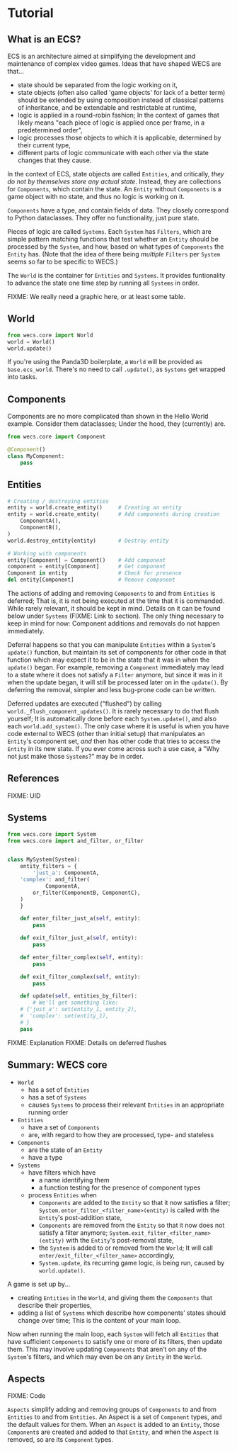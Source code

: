 Tutorial
========

What is an ECS?
---------------

ECS is an architecture aimed at simplifying the development and
maintenance of complex video games. Ideas that have shaped WECS are
that...
* state should be separated from the logic working on it,
* state objects (often also called 'game objects' for lack of a better
  term) should be extended by using composition instead of classical
  patterns of inheritance, and be extendable and restrictable at
  runtime,
* logic is applied in a round-robin fashion; In the context of games
  that likely means "each piece of logic is applied once per frame, in a
  predetermined order",
* logic processes those objects to which it is applicable, determined by
  their current type,
* different parts of logic communicate with each other via the state
  changes that they cause.

In the context of ECS, state objects are called `Entities`, and
critically, *they do not by themselves store any actual state*. Instead,
they are collections for `Components`, which contain the state. An
`Entity` without `Components` is a game object with no state, and thus
no logic is working on it.

`Components` have a type, and contain fields of data. They closely
correspond to Python dataclasses. They offer no functionality, just pure
state.

Pieces of logic are called `Systems`. Each `System` has `Filters`, which
are simple pattern matching functions that test whether an `Entity`
should be processed by the `System`, and how, based on what types of
`Components` the `Entity` has. (Note that the idea of there being
*multiple* `Filters` per `System` seems so far to be specific to WECS.)

The `World` is the container for `Entities` and `Systems`. It provides
funtionality to advance the state one time step by running all `Systems`
in order.

FIXME: We really need a graphic here, or at least some table.


World
-----

```python
from wecs.core import World
world = World()
world.update()
```

If you're using the Panda3D boilerplate, a `World` will be provided as
`base.ecs_world`. There's no need to call `.update()`, as `Systems` get
wrapped into tasks.


Components
----------

Components are no more complicated than shown in the Hello World
example. Consider them dataclasses; Under the hood, they (currently)
are.

```python
from wecs.core import Component

@Component()
class MyComponent:
    pass
```


Entities
--------

```python
# Creating / destroying entities                
entity = world.create_entity()     # Creating an entity
entity = world.create_entity(      # Add components during creation
    ComponentA(),
    ComponentB(),
)
world.destroy_entity(entity)       # Destroy entity

# Working with components
entity[Component] = Component()    # Add component
component = entity[Component]      # Get component
Component in entity                # Check for presence
del entity[Component]              # Remove component
```

The actions of adding and removing `Components` to and from `Entities`
is deferred; That is, it is not being executed at the time that it is
commanded. While rarely relevant, it should be kept in mind. Details on
it can be found below under `Systems` (FIXME: Link to section). The only
thing necessary to keep in mind for now: Component additions and
removals do not happen immediately.

Deferral happens so that you can manipulate `Entities` within a
`System`'s `update()` function, but maintain its set of components for
other code in that function which may expect it to be in the state that
it was in when the `update()` began. For example, removing a `Component`
immediately may lead to a state where it does not satisfy a `Filter`
anymore, but since it was in it when the update began, it will still be
processed later on in the `update()`. By deferring the removal, simpler
and less bug-prone code can be written.

Deferred updates are executed ("flushed") by calling
`world._flush_component_updates()`. It is rarely necessary to do that
flush yourself; It is automatically done before each `System.update()`,
and also each `world.add_system()`. The only case where it is useful is
when you have code external to WECS (other than initial setup) that
manipulates an `Entity`'s component set, *and* then has other code that
tries to access the `Entity` in its new state. If you ever come across
such a use case, a "Why not just make those `Systems`?" may be in order.


References
----------

FIXME: UID


Systems
-------

```python
from wecs.core import System
from wecs.core import and_filter, or_filter


class MySystem(System):
    entity_filters = {
        'just_a': ComponentA,
	'complex': and_filter(
            ComponentA,
	    or_filter(ComponentB, ComponentC),
	)
    }

    def enter_filter_just_a(self, entity):
        pass

    def exit_filter_just_a(self, entity):
        pass

    def enter_filter_complex(self, entity):
        pass

    def exit_filter_complex(self, entity):
        pass

    def update(self, entities_by_filter):
        # We'll get something like:
	# {'just_a': set(entity_1, entity_2),
	#  'complex': set(entity_1),
	# }
	pass
```

FIXME: Explanation
FIXME: Details on deferred flushes


Summary: WECS core
------------------

* `World`
  * has a set of `Entities`
  * has a set of `Systems`
  * causes `Systems` to process their relevant `Entities` in an
    appropriate running order
* `Entities`
  * have a set of `Components`
  * are, with regard to how they are processed, type- and stateless
* `Components`
  * are the state of an `Entity`
  * have a type
* `Systems`
  * have filters which have
    * a name identifying them
    * a function testing for the presence of component types
  * process `Entities` when
    * `Components` are added to the `Entity` so that it now satisfies
      a filter; `System.enter_filter_<filter_name>(entity)` is called
      with the `Entity`'s post-addition state,
    * `Components` are removed from the `Entity` so that it now does
      not satisfy a filter anymore;
      `System.exit_filter_<filter_name>(entity)` with the `Entity`'s
      post-removal state,
    * the `System` is added to or removed from the `World`; It will call
      `enter/exit_filter_<filter_name>` accordingly,
    * `System.update`, its recurring game logic, is being run, caused by
      `world.update()`.

A game is set up by...
* creating `Entities` in the `World`, and giving them the `Components`
  that describe their properties,
* adding a list of `Systems` which describe how components’ states
  should change over time; This is the content of your main loop.

Now when running the main loop, each `System` will fetch all `Entities`
that have sufficient `Components` to satisfy one or more of its filters,
then update them. This may involve updating `Components` that aren’t on
any of the `System`'s filters, and which may even be on any `Entity` in
the `World`.


Aspects
-------

FIXME: Code

`Aspects` simplify adding and removing groups of `Components` to and
from `Entities` to and from `Entities`. An Aspect is a set of
`Component` types, and the default values for them. When an `Aspect` is
added to an `Entity`, those `Component`s are created and added to that
`Entity`, and when the `Aspect` is removed, so are its `Component`
types.
